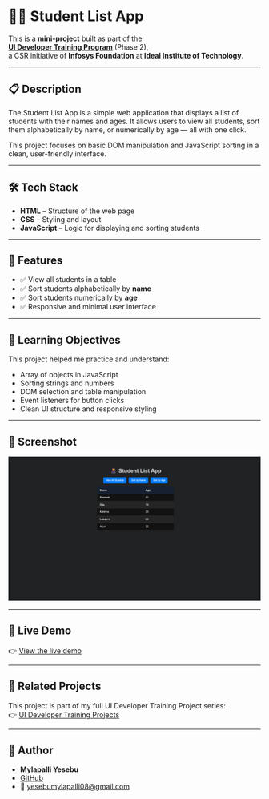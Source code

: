 # 🧑‍🎓 Student List App

This is a **mini-project** built as part of the  
**[UI Developer Training Program](https://github.com/MylapalliYesebu/UI-Developer-Training-Projects.git)** (Phase 2),  
a CSR initiative of **Infosys Foundation** at **Ideal Institute of Technology**.

---

## 📋 Description

The Student List App is a simple web application that displays a list of students with their names and ages.
It allows users to view all students, sort them alphabetically by name, or numerically by age — all with one click.

This project focuses on basic DOM manipulation and JavaScript sorting in a clean, user-friendly interface.

---

## 🛠️ Tech Stack

- **HTML** – Structure of the web page  
- **CSS** – Styling and layout  
- **JavaScript** – Logic for displaying and sorting students  

---

## 🎯 Features

* ✅ View all students in a table  
* ✅ Sort students alphabetically by **name**  
* ✅ Sort students numerically by **age**  
* ✅ Responsive and minimal user interface 

---

## 🧠 Learning Objectives

This project helped me practice and understand:

- Array of objects in JavaScript
- Sorting strings and numbers
- DOM selection and table manipulation
- Event listeners for button clicks
- Clean UI structure and responsive styling 

---

## 📸 Screenshot

![Student List App Screenshot](images/image.png)  

---

## 🧪 Live Demo

👉 [View the live demo](https://mylapalliyesebu.github.io/student-list/)  

---

## 🔗 Related Projects

This project is part of my full UI Developer Training Project series:  
👉 [UI Developer Training Projects](https://github.com/MylapalliYesebu/UI-Developer-Training-Projects)  

---

## 👤 Author

- **Mylapalli Yesebu**  
- [GitHub](https://github.com/MylapalliYesebu)  
- 📧 [yesebumylapalli08@gmail.com](mailto:yesebumylapalli08@gmail.com)
